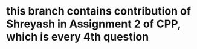 # this branch contains contribution of Shreyash in Assignment 2 of CPP, which is every 4th question

